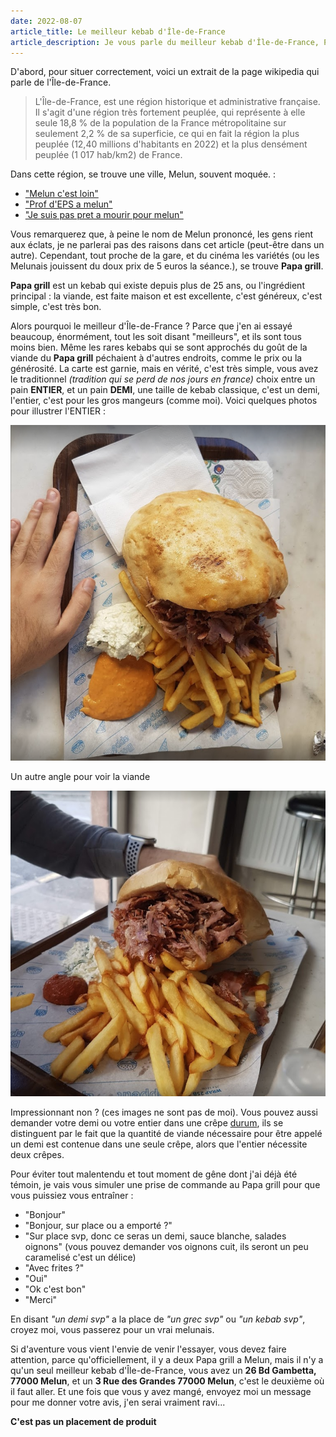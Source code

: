 ```yaml
---
date: 2022-08-07
article_title: Le meilleur kebab d'Île-de-France
article_description: Je vous parle du meilleur kebab d'Île-de-France, Papa grill.
---
```


D'abord, pour situer correctement, voici un extrait de la page wikipedia qui parle de l'Île-de-France.

> L'Île-de-France, est une région historique et administrative française. Il s'agit d'une région très fortement peuplée, qui représente à elle seule 18,8 % de la population de la France métropolitaine sur seulement 2,2 % de sa superficie, ce qui en fait la région la plus peuplée (12,40 millions d'habitants en 2022) et la plus densément peuplée (1 017 hab/km2) de France. 

Dans cette région, se trouve une ville, Melun, souvent moquée. : 

- ["Melun c'est loin"](https://youtube.com/clip/UgkxdHYQGxbn70eadH76bKmWfUVq1bTab99g)
- ["Prof d'EPS a melun"](https://www.youtube.com/shorts/o9CEiNCHigo)
- ["Je suis pas pret a mourir pour melun"](https://youtube.com/clip/UgkxD_Ln7bmAryHQ7O-Bx_p7dKTl_TgXel2z)

Vous remarquerez que, à peine le nom de Melun prononcé, les gens rient aux éclats, je ne parlerai pas des raisons dans cet article (peut-être dans un autre). Cependant, tout proche de la gare, et du cinéma les variétés (ou les Melunais jouissent du doux prix de 5 euros la séance.), se trouve **Papa grill**.

**Papa grill** est un kebab qui existe depuis plus de 25 ans, ou l'ingrédient principal : la viande, est faite maison et est excellente, c'est généreux, c'est simple, c'est très bon.

Alors pourquoi le meilleur d'Île-de-France ? Parce que j'en ai essayé beaucoup, énormément, tout les soit disant "meilleurs", et ils sont tous moins bien. Même les rares kebabs qui se sont approchés du goût de la viande du **Papa grill** péchaient à d'autres endroits, comme le prix ou la générosité. La carte est garnie, mais en vérité, c'est très simple, vous avez le traditionnel *(tradition qui se perd de nos jours en france)* choix entre un pain **ENTIER**, et un pain **DEMI**, une taille de kebab classique, c'est un demi, l'entier, c'est pour les gros mangeurs (comme moi). Voici quelques photos pour illustrer l'ENTIER : 

![c'est gros non ?](../images/entier1.png)

Un autre angle pour voir la viande

![c'est gros ouais](../images/entier2.png)

Impressionnant non ? (ces images ne sont pas de moi).
Vous pouvez aussi demander votre demi ou votre entier dans une crêpe [durum](https://fr.wikipedia.org/wiki/D%C3%BCr%C3%BCm), ils se distinguent par le fait que la quantité de viande nécessaire pour être appelé un demi est contenue dans une seule crêpe, alors que l'entier nécessite deux crêpes.

Pour éviter tout malentendu et tout moment de gêne dont j'ai déjà été témoin, je vais vous simuler une prise de commande au Papa grill pour que vous puissiez vous entraîner : 

- "Bonjour"
- "Bonjour, sur place ou a emporté ?"
- "Sur place svp, donc ce seras un demi, sauce blanche, salades oignons" (vous pouvez demander vos oignons cuit, ils seront un peu caramelisé c'est un délice)
- "Avec frites ?"
- "Oui"
- "Ok c'est bon"
- "Merci"

En disant *"un demi svp"* a la place de *"un grec svp"* ou *"un kebab svp"*, croyez moi, vous passerez pour un vrai melunais.

Si d'aventure vous vient l'envie de venir l'essayer, vous devez faire attention, parce qu'officiellement, il y a deux Papa grill a Melun, mais il n'y a qu'un seul meilleur kebab d'Île-de-France, vous avez un **26 Bd Gambetta, 77000 Melun**, et un **3 Rue des Grandes 77000 Melun**, c'est le deuxième où il faut aller. Et une fois que vous y avez mangé, envoyez moi un message pour me donner votre avis, j'en serai vraiment ravi...

**C'est pas un placement de produit**
